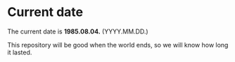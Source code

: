 # Current date

The current date is **1985.08.04.** (YYYY.MM.DD.)

This repository will be good when the world ends, so we will know how long it lasted.